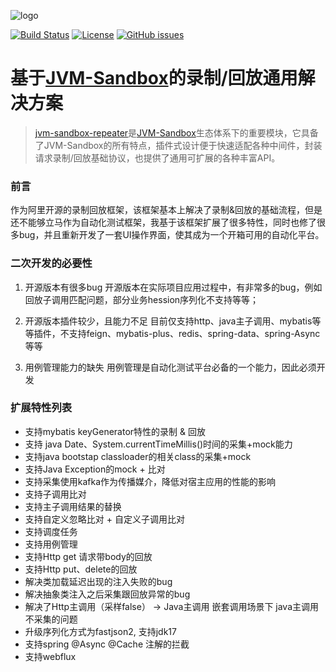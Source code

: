 ![logo](https://github.com/alibaba/jvm-sandbox-repeater/releases/download/v1.0.0/repeater-logo.png)

[![Build Status](https://travis-ci.org/alibaba/jvm-sandbox-repeater.svg?branch=master)](https://travis-ci.org/alibaba/jvm-sandbox-repeater)
[![License](https://img.shields.io/badge/license-Apache%202-4EB1BA.svg)](https://www.apache.org/licenses/LICENSE-2.0.html)
[![GitHub issues](https://img.shields.io/github/issues/alibaba/jvm-sandbox-repeater.svg)](https://github.com/alibaba/jvm-sandbox-repeater/issues)

# 基于[JVM-Sandbox](https://github.com/alibaba/JVM-Sandbox)的录制/回放通用解决方案

> [jvm-sandbox-repeater](https://github.com/alibaba/jvm-sandbox-repeater)是[JVM-Sandbox](https://github.com/alibaba/JVM-Sandbox)生态体系下的重要模块，它具备了JVM-Sandbox的所有特点，插件式设计便于快速适配各种中间件，封装请求录制/回放基础协议，也提供了通用可扩展的各种丰富API。

### 前言
作为阿里开源的录制回放框架，该框架基本上解决了录制&回放的基础流程，但是还不能够立马作为自动化测试框架，我基于该框架扩展了很多特性，同时也修了很多bug，并且重新开发了一套UI操作界面，使其成为一个开箱可用的自动化平台。

### 二次开发的必要性
1. 开源版本有很多bug
开源版本在实际项目应用过程中，有非常多的bug，例如回放子调用匹配问题，部分业务hession序列化不支持等等；

2. 开源版本插件较少，且能力不足
目前仅支持http、java主子调用、mybatis等等插件，不支持feign、mybatis-plus、redis、spring-data、spring-Async等等

3. 用例管理能力的缺失
用例管理是自动化测试平台必备的一个能力，因此必须开发

### 扩展特性列表
- 支持mybatis keyGenerator特性的录制 & 回放
- 支持 java Date、System.currentTimeMillis()时间的采集+mock能力
- 支持java bootstap classloader的相关class的采集+mock
- 支持Java Exception的mock + 比对
- 支持采集使用kafka作为传播媒介，降低对宿主应用的性能的影响
- 支持子调用比对
- 支持主子调用结果的替换
- 支持自定义忽略比对 +  自定义子调用比对
- 支持调度任务
- 支持用例管理
- 支持Http get 请求带body的回放
- 支持Http put、delete的回放
- 解决类加载延迟出现的注入失败的bug
- 解决抽象类注入之后采集跟回放异常的bug
- 解决了Http主调用（采样false） -> Java主调用 嵌套调用场景下 java主调用不采集的问题
- 升级序列化方式为fastjson2, 支持jdk17
- 支持spring @Async @Cache 注解的拦截
- 支持webflux
